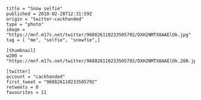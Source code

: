 ```
title = "Snow selfie"
published = 2018-02-28T12:31:59Z
origin = "twitter-cackhanded"
type = "photo"
image = "https://mnf.m17s.net/twitter/968826110233505792/DXH2NMTX0AAElOk.jpg"
tag = [ "me", "selfie", "snowfie",]

[thumbnail]
w200 = "https://mnf.m17s.net/twitter/968826110233505792/DXH2NMTX0AAElOk.200.jpg"

[twitter]
account = "cackhanded"
first_tweet = "968826110233505792"
retweets = 0
favourites = 11
```

<p class='image'><img src='https://mnf.m17s.net/twitter/968826110233505792/DXH2NMTX0AAElOk.jpg' alt=''></p>

